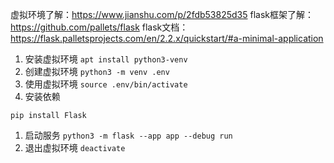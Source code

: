 
虚拟环境了解：https://www.jianshu.com/p/2fdb53825d35
flask框架了解：https://github.com/pallets/flask
flask文档：https://flask.palletsprojects.com/en/2.2.x/quickstart/#a-minimal-application

1. 安装虚拟环境 `apt install python3-venv`
2. 创建虚拟环境 `python3 -m venv .env`
3. 使用虚拟环境 `source .env/bin/activate`
4. 安装依赖
```
pip install Flask
```
1. 启动服务 `python3 -m flask --app app --debug run`
2. 退出虚拟环境 `deactivate`